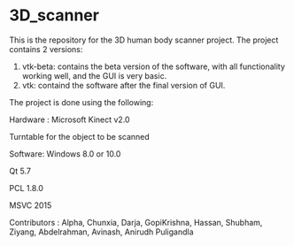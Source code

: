# 3D_scanner
This is the repository for the 3D human body scanner project. The project contains 2 versions:   
1. vtk-beta: contains the beta version of the software, with all functionality working well, and the GUI is very basic.   
2. vtk: containd the software after the final version of GUI.

The project is done using the following:

Hardware :
Microsoft Kinect v2.0

Turntable for the object to be scanned

Software:
Windows 8.0 or 10.0

Qt 5.7

PCL 1.8.0

MSVC 2015

Contributors :
Alpha,
Chunxia,
Darja,
GopiKrishna,
Hassan,
Shubham,
Ziyang,
Abdelrahman,
Avinash,
Anirudh Puligandla
